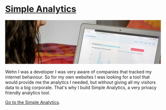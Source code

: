 ---
---

# [Simple Analytics](https://simpleanalytics.com)

<span class="image main"><img src="/images/simpleanalytics/header.jpg" alt="eerstlinks.nl with Christian van Ommeren and Sander van Golen" /></span>

Wehn I was a developer I was very aware of companies that tracked my internet behaviour. So for my own websites I was looking for a tool that would provide me the analytics I needed, but without giving all my visitors data to a big corporate. That's why I build Simple Analytics, a very privacy friendly analytics tool.

[Go to the Simple Analytics](https://simpleanalytics.com).

